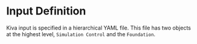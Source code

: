 # Input Definition

Kiva input is specified in a hierarchical YAML file. This file has two objects at the highest level, `Simulation Control` and the `Foundation`.
